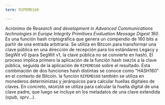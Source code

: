 ```yaml
---
term: RIPEMD160

---
```

Acrónimo de *Research and development in Advanced Communications technologies in Europe Integrity Primitives Evaluation Message Digest 160*. Es una función hash criptográfica que genera un compendio de 160 bits a partir de una entrada arbitraria. Se utiliza en Bitcoin para transformar una clave pública en una dirección de recepción para los estándares Legacy y SegWit v0 (para SegWit v1, la clave pública no se convierte en hash). El proceso implica primero la aplicación de la función hash `SHA256` a la clave pública, seguida de la aplicación de `RIPEMD160` sobre el resultado. Esta combinación de dos funciones hash distintas se conoce como "HASH160" en el contexto de Bitcoin. la función `RIPEMD160` también se utiliza en monederos deterministas y jerárquicos para calcular huellas digitales de claves. En concreto, `HASH160` se utiliza para calcular la huella digital de una clave padre, que luego se incluye en los metadatos de una clave extendida (xpub, xprv...).